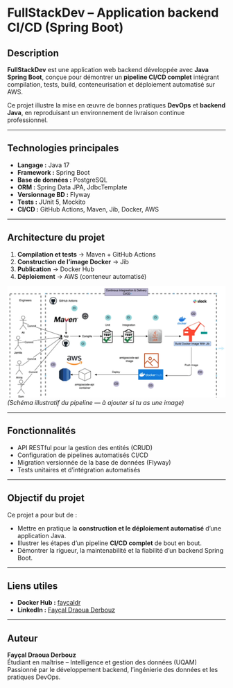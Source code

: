 # FullStackDev – Application backend CI/CD (Spring Boot)

## Description
**FullStackDev** est une application web backend développée avec **Java Spring Boot**, conçue pour démontrer un **pipeline CI/CD complet** intégrant compilation, tests, build, conteneurisation et déploiement automatisé sur AWS.

Ce projet illustre la mise en œuvre de bonnes pratiques **DevOps** et **backend Java**, en reproduisant un environnement de livraison continue professionnel.

---

## Technologies principales
- **Langage :** Java 17  
- **Framework :** Spring Boot  
- **Base de données :** PostgreSQL  
- **ORM :** Spring Data JPA, JdbcTemplate  
- **Versionnage BD :** Flyway  
- **Tests :** JUnit 5, Mockito  
- **CI/CD :** GitHub Actions, Maven, Jib, Docker, AWS  

---

##  Architecture du projet
1. **Compilation et tests** → Maven + GitHub Actions  
2. **Construction de l’image Docker** → Jib  
3. **Publication** → Docker Hub  
4. **Déploiement** → AWS (conteneur automatisé)

![Pipeline CI/CD](Backend-Pipline-Architecture.png)  
*(Schéma illustratif du pipeline — à ajouter si tu as une image)*

---

## Fonctionnalités
- API RESTful pour la gestion des entités (CRUD)
- Configuration de pipelines automatisés CI/CD
- Migration versionnée de la base de données (Flyway)
- Tests unitaires et d’intégration automatisés

---

## Objectif du projet
Ce projet a pour but de :
- Mettre en pratique la **construction et le déploiement automatisé** d’une application Java.
- Illustrer les étapes d’un pipeline **CI/CD complet** de bout en bout.
- Démontrer la rigueur, la maintenabilité et la fiabilité d’un backend Spring Boot.

---

## Liens utiles
- **Docker Hub :** [faycaldr](https://hub.docker.com/repositories/faycaldr)  
- **LinkedIn :** [Fayçal Draoua Derbouz](https://www.linkedin.com/in/faycaldraoua)  

---

## Auteur
**Fayçal Draoua Derbouz**  
Étudiant en maîtrise – Intelligence et gestion des données (UQAM)  
Passionné par le développement backend, l’ingénierie des données et les pratiques DevOps.
